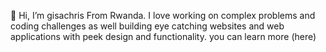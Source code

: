 
👋 Hi, I’m gisachris From Rwanda. I love working on complex problems and coding challenges as well building eye catching websites and web applications with peek design and functionality.
you can learn more (here)


